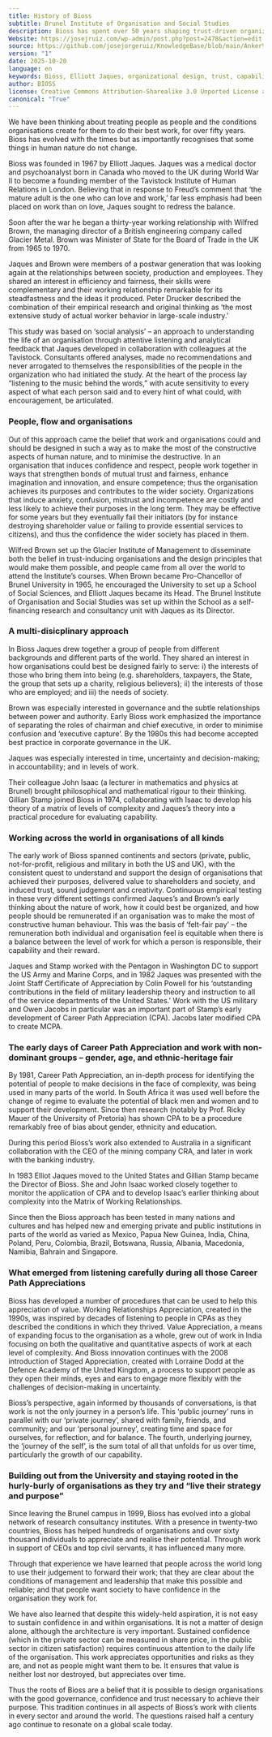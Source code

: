 ```yaml
---
title: History of Bioss
subtitle: Brunel Institute of Organisation and Social Studies
description: Bioss has spent over 50 years shaping trust-driven organizations that align human potential with purpose, enabling people to do their best work.
Website: https://josejruiz.com/wp-admin/post.php?post=2478&action=edit
source: https://github.com/josejorgeruiz/KnowledgeBase/blob/main/Anker%20Bioss%20(Folder)/History%20of%20BIOSS.md
version: "1"
date: 2025-10-20
language: en
keywords: Bioss, Elliott Jaques, organizational design, trust, capability, complexity, governance, Career Path Appreciation, leadership, human potential, Gillian Stamp
author: BIOSS
license: Creative Commons Attribution-Sharealike 3.0 Unported License and the GNU Free Documentation License
canonical: "True"
---
```

We have been thinking about treating people as people and the conditions organisations create for them to do their best work, for over fifty years. Bioss has evolved with the times but as importantly recognises that some things in human nature do not change.

Bioss was founded in 1967 by Elliott Jaques. Jaques was a medical doctor and psychoanalyst born in Canada who moved to the UK during World War II to become a founding member of the Tavistock Institute of Human Relations in London. Believing that in response to Freud’s comment that ‘the mature adult is the one who can love and work,’ far less emphasis had been placed on work than on love, Jaques sought to redress the balance.

Soon after the war he began a thirty-year working relationship with Wilfred Brown, the managing director of a British engineering company called Glacier Metal. Brown was Minister of State for the Board of Trade in the UK from 1965 to 1970.

Jaques and Brown were members of a postwar generation that was looking again at the relationships between society, production and employees. They shared an interest in efficiency and fairness, their skills were complementary and their working relationship remarkable for its steadfastness and the ideas it produced. Peter Drucker described the combination of their empirical research and original thinking as ‘the most extensive study of actual worker behavior in large-scale industry.’

This study was based on ‘social analysis’ – an approach to understanding the life of an organisation through attentive listening and analytical feedback that Jaques developed in collaboration with colleagues at the Tavistock. Consultants offered analyses, made no recommendations and never arrogated to themselves the responsibilities of the people in the organization who had initiated the study. At the heart of the process lay “listening to the music behind the words,” with acute sensitivity to every aspect of what each person said and to every hint of what could, with encouragement, be articulated.
### People, flow and organisations
Out of this approach came the belief that work and organisations could and should be designed in such a way as to make the most of the constructive aspects of human nature, and to minimise the destructive. In an organisation that induces confidence and respect, people work together in ways that strengthen bonds of mutual trust and fairness, enhance imagination and innovation, and ensure competence; thus the organisation achieves its purposes and contributes to the wider society. Organizations that induce anxiety, confusion, mistrust and incompetence are costly and less likely to achieve their purposes in the long term. They may be effective for some years but they eventually fail their initiators (by for instance destroying shareholder value or failing to provide essential services to citizens), and thus the confidence the wider society has placed in them.

Wilfred Brown set up the Glacier Institute of Management to disseminate both the belief in trust-inducing organisations and the design principles that would make them possible, and people came from all over the world to attend the Institute’s courses. When Brown became Pro-Chancellor of Brunel University in 1965, he encouraged the University to set up a School of Social Sciences, and Elliott Jaques became its Head. The Brunel Institute of Organisation and Social Studies was set up within the School as a self-financing research and consultancy unit with Jaques as its Director.
### A multi-disicplinary approach
In Bioss Jaques drew together a group of people from different backgrounds and different parts of the world. They shared an interest in how organisations could best be designed fairly to serve: i) the interests of those who bring them into being (e.g. shareholders, taxpayers, the State, the group that sets up a charity, religious believers); ii) the interests of those who are employed; and iii) the needs of society.

Brown was especially interested in governance and the subtle relationships between power and authority. Early Bioss work emphasized the importance of separating the roles of chairman and chief executive, in order to minimise confusion and ‘executive capture’. By the 1980s this had become accepted best practice in corporate governance in the UK.

Jaques was especially interested in time, uncertainty and decision-making; in accountability; and in levels of work.

Their colleague John Isaac (a lecturer in mathematics and physics at Brunel) brought philosophical and mathematical rigour to their thinking. Gillian Stamp joined Bioss in 1974, collaborating with Isaac to develop his theory of a matrix of levels of complexity and Jaques’s theory into a practical procedure for evaluating capability.
### Working across the world in organisations of all kinds

The early work of Bioss spanned continents and sectors (private, public, not-for-profit, religious and military in both the US and UK), with the consistent quest to understand and support the design of organisations that achieved their purposes, delivered value to shareholders and society, and induced trust, sound judgement and creativity. Continuous empirical testing in these very different settings confirmed Jaques’s and Brown’s early thinking about the nature of work, how it could best be organized, and how people should be remunerated if an organisation was to make the most of constructive human behaviour. This was the basis of ‘felt-fair pay’ – the remuneration both individual and organisation feel is equitable when there is a balance between the level of work for which a person is responsible, their capability and their reward.

Jaques and Stamp worked with the Pentagon in Washington DC to support the US Army and Marine Corps, and in 1982 Jaques was presented with the Joint Staff Certificate of Appreciation by Colin Powell for his ‘outstanding contributions in the field of military leadership theory and instruction to all of the service departments of the United States.’ Work with the US military and Owen Jacobs in particular was an important part of Stamp’s early development of Career Path Appreciation (CPA). Jacobs later modified CPA to create MCPA.
### The early days of Career Path Appreciation and work with non-dominant groups – gender, age, and ethnic-heritage fair

By 1981, Career Path Appreciation, an in-depth process for identifying the potential of people to make decisions in the face of complexity, was being used in many parts of the world. In South Africa it was used well before the change of regime to evaluate the potential of black men and women and to support their development. Since then research (notably by Prof. Ricky Mauer of the University of Pretoria) has shown CPA to be a procedure remarkably free of bias about gender, ethnicity and education.

During this period Bioss’s work also extended to Australia in a significant collaboration with the CEO of the mining company CRA, and later in work with the banking industry.

In 1983 Elliot Jaques moved to the United States and Gillian Stamp became the Director of Bioss. She and John Isaac worked closely together to monitor the application of CPA and to develop Isaac’s earlier thinking about complexity into the Matrix of Working Relationships.

Since then the Bioss approach has been tested in many nations and cultures and has helped new and emerging private and public institutions in parts of the world as varied as Mexico, Papua New Guinea, India, China, Poland, Peru, Colombia, Brazil, Botswana, Russia, Albania, Macedonia, Namibia, Bahrain and Singapore.
### What emerged from listening carefully during all those Career Path Appreciations

Bioss has developed a number of procedures that can be used to help this appreciation of value. Working Relationships Appreciation, created in the 1990s, was inspired by decades of listening to people in CPAs as they described the conditions in which they thrived. Value Appreciation, a means of expanding focus to the organisation as a whole, grew out of work in India focusing on both the qualitative and quantitative aspects of work at each level of complexity. And Bioss innovation continues with the 2008 introduction of Staged Appreciation, created with Lorraine Dodd at the Defence Academy of the United Kingdom, a process to support people as they open their minds, eyes and ears to engage more flexibly with the challenges of decision-making in uncertainty.

Bioss’s perspective, again informed by thousands of conversations, is that work is not the only journey in a person’s life. This ‘public journey’ runs in parallel with our ‘private journey’, shared with family, friends, and community; and our ‘personal journey’, creating time and space for ourselves, for reflection, and for balance. The fourth, underlying journey, the ‘journey of the self’, is the sum total of all that unfolds for us over time, particularly the growth of our capability.
### Building out from the University and staying rooted in the hurly-burly of organisations as they try and “live their strategy and purpose”

Since leaving the Brunel campus in 1999, Bioss has evolved into a global network of research consultancy institutes. With a presence in twenty-two countries, Bioss has helped hundreds of organisations and over sixty thousand individuals to appreciate and realise their potential. Through work in support of CEOs and top civil servants, it has influenced many more.

Through that experience we have learned that people across the world long to use their judgement to forward their work; that they are clear about the conditions of management and leadership that make this possible and reliable; and that people want society to have confidence in the organisation they work for.

We have also learned that despite this widely-held aspiration, it is not easy to sustain confidence in and within organisations. It is not a matter of design alone, although the architecture is very important. Sustained confidence (which in the private sector can be measured in share price, in the public sector in citizen satisfaction) requires continuous attention to the daily life of the organisation. This work appreciates opportunities and risks as they are, and not as people might want them to be. It ensures that value is neither lost nor destroyed, but appreciates over time.

Thus the roots of Bioss are a belief that it is possible to design organisations with the good governance, confidence and trust necessary to achieve their purpose. This tradition continues in all aspects of Bioss’s work with clients in every sector and around the world. The questions raised half a century ago continue to resonate on a global scale today.

